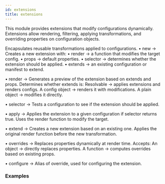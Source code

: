 ```yaml
---
id: extensions
title: extensions
---
```


 This module provides extensions that modify configurations dynamically. Extensions allow rendering, filtering, applying transformations, and overriding properties on configuration objects.
   
   Encapsulates reusable transformations applied to configurations.
• new → 
Creates a new extension with:
• render → a function that modifies the target config.
• props → default properties.
• selector → determines whether the extension should be applied.
• extends → an existing configuration or manifest to extend.

• render → 
Generates a preview of the extension based on extends and props.
Determines whether extends is:
Resolvable → applies extensions and renders configs.
A config object → renders it with modifications.
A plain object → modifies it directly.

• selector → 
Tests a configuration to see if the extension should be applied.

• apply → 
Applies the extension to a given configuration if selector returns true.
Uses the render function to modify the target.

• extend → 
Creates a new extension based on an existing one.
Applies the original render function before the new transformation.

• overrides → 
Replaces properties dynamically at render time.
Accepts: 
An object → directly replaces properties.
A function → computes overrides based on existing props.


• configure → 
Alias of override, used for configuring the extension.

### Examples
